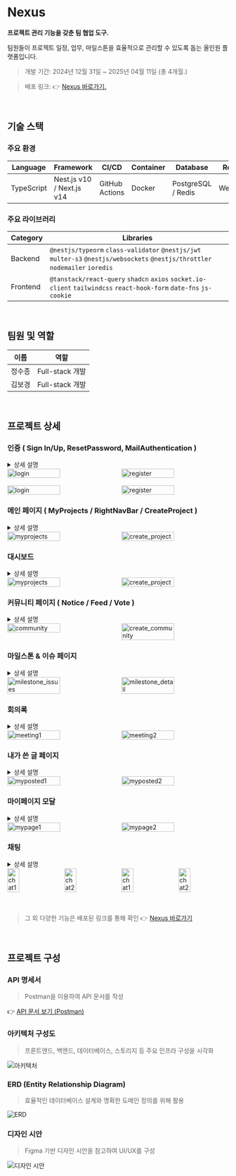 # Nexus

**프로젝트 관리 기능을 갖춘 팀 협업 도구.**  

팀원들이 프로젝트 일정, 업무, 마일스톤을 효율적으로 관리할 수 있도록 돕는 올인원 플랫폼입니다.

> 개발 기간: 2024년 12월 31일 ~ 2025년 04월 11일 (총 4개월.)

> 배포 링크: 👉 [Nexus 바로가기.](http://ec2-13-209-41-52.ap-northeast-2.compute.amazonaws.com/login)

<br>

## 기술 스택

### 주요 환경

| Language    | Framework                 | CI/CD          | Container | Database           | Realtime     | Storage | Deployment |
|-------------|---------------------------|----------------|-----------|---------------------|--------------|---------|-------------|
| TypeScript  | Nest.js v10 / Next.js v14 | GitHub Actions | Docker    | PostgreSQL / Redis | WebSocket    | AWS S3  | AWS EC2     |
### 주요 라이브러리

| Category     | Libraries                                                                                   |
|--------------|---------------------------------------------------------------------------------------------|
| Backend      | `@nestjs/typeorm` `class-validator` `@nestjs/jwt` `multer-s3` `@nestjs/websockets` `@nestjs/throttler` `nodemailer` `ioredis` |
| Frontend     | `@tanstack/react-query` `shadcn` `axios` `socket.io-client` `tailwindcss` `react-hook-form` `date-fns` `js-cookie` |

<br>

## 팀원 및 역할

| 이름     | 역할           |
|----------|----------------|
| 정수종   | Full-stack 개발 |
| 김보경   | Full-stack 개발 |

<br>

## 프로젝트 상세

### 인증 ( Sign In/Up, ResetPassword, MailAuthentication )

<details>
  <summary>상세 설명</summary>

  - google smtp 를 사용한 비밀번호 초기화 과정 (인증번호 전송)

</details>

<div style="display: flex; gap: 1rem; justify-content: center;">
  <img src="https://nexus-s3cloud.s3.ap-northeast-2.amazonaws.com/common/pages/login.png" alt="login" style="width: 49%;" />
  <img src="https://nexus-s3cloud.s3.ap-northeast-2.amazonaws.com/common/pages/register.png" alt="register" style="width: 49%;" />
</div>

<br>

<div style="display: flex; gap: 1rem; justify-content: center;">
  <img src="https://nexus-s3cloud.s3.ap-northeast-2.amazonaws.com/common/pages/reset_password.png" alt="login" style="width: 49%;" />
  <img src="https://nexus-s3cloud.s3.ap-northeast-2.amazonaws.com/common/pages/auth_mail.png" alt="register" style="width: 49%;" />
</div>

### 메인 페이지 ( MyProjects / RightNavBar / CreateProject )
<details>
  <summary>상세 설명</summary>

  - 오늘 날짜를 기준으로 프로젝트 상태를 '진행중', '완료됨', '예정됨'으로 구분하여 표시
  - 우측 내브바를 통해 금일 예정 혹은 진행 중인 일정을 빠르게 확인
  - 프로젝트 생성 (시작일과 마감일에 대한 유효성 검사를 진행, 기본 이미지 선택 또는 1장의 이미지를 직접 업로드)

</details>

<div style="display: flex; gap: 1rem; justify-content: center;">
  <img src="https://nexus-s3cloud.s3.ap-northeast-2.amazonaws.com/common/pages/myproject.png" alt="myprojects" style="width: 49%;" />
  <img src="https://nexus-s3cloud.s3.ap-northeast-2.amazonaws.com/common/pages/create_project.png" alt="create_project" style="width: 49%;" />
</div>

### 대시보드
<details>
  <summary>상세 설명</summary>

  - 프로젝트의 기본 정보, 참여 유저, 커뮤니티 (최신 순), 마일스톤 (금일 기준), 회의록 등을 요약해 보여줌
  - 이메일과 역할을 입력하여 유저를 추가

</details>

<div style="display: flex; gap: 1rem; justify-content: center;">
  <img src="https://nexus-s3cloud.s3.ap-northeast-2.amazonaws.com/common/pages/dashboard.png" alt="myprojects" style="width: 49%;" />
  <img src="https://nexus-s3cloud.s3.ap-northeast-2.amazonaws.com/common/pages/invite_user.png" alt="create_project" style="width: 49%;" />
</div>


### 커뮤니티 페이지 ( Notice / Feed / Vote )
<details>
  <summary>상세 설명</summary>

  - 공지사항, 피드, 투표 세 가지 유형의 게시글 작성이 가능 
  - 파일 및 이미지는 최대 10개까지 첨부 가능  
  - 댓글, 대댓글, 좋아요 기능을 제공
  - 공지사항은 PM만 작성할 수 있으며, 피드와 투표는 모든 유저가 작성 가능
  - 투표는 익명 여부, 단일/다중 선택 여부 설정 가능하며 상태(진행중/마감됨)를 표시

</details>

<div style="display: flex; gap: 1rem; justify-content: center;">
  <img src="https://nexus-s3cloud.s3.ap-northeast-2.amazonaws.com/common/pages/community.png" alt="community" style="width: 49%;" />
  <img src="https://nexus-s3cloud.s3.ap-northeast-2.amazonaws.com/common/pages/create_community.png" alt="create_community" style="width: 49%;" />
</div>

### 마일스톤 & 이슈 페이지
<details>
  <summary>상세 설명</summary>

  - 마일스톤 하위에 이슈들이 정렬되며, 프론트엔드/백엔드 필터링이 가능 
  - 해당 마일스톤에 언급된 유저만 이슈 작성이 가능

</details>


<div style="display: flex; gap: 1rem; justify-content: center;">
  <img src="https://nexus-s3cloud.s3.ap-northeast-2.amazonaws.com/common/pages/milestone_issues.png" alt="milestone_issues" style="width: 49%;" />
  <img src="https://nexus-s3cloud.s3.ap-northeast-2.amazonaws.com/common/pages/milestoneDetail.png" alt="milestone_detail" style="width: 49%;" />
</div>

### 회의록
<details>
  <summary>상세 설명</summary>

  - 회의록을 자유롭게 작성 및 저장

</details>

<div style="display: flex; gap: 1rem; justify-content: center;">
  <img src="https://nexus-s3cloud.s3.ap-northeast-2.amazonaws.com/common/pages/meeting_.png" alt="meeting1" style="width: 49%;" />
  <img src="https://nexus-s3cloud.s3.ap-northeast-2.amazonaws.com/common/pages/meeting.png" alt="meeting2" style="width: 49%;" />
</div>


### 내가 쓴 글 페이지
<details>
  <summary>상세 설명</summary>

  - 현재 프로젝트 내에서 내가 작성한 모든 글을 확인
  - 글 클릭 시 모달 형태로 자세히 확인 가능

</details>

<div style="display: flex; gap: 1rem; justify-content: center;">
  <img src="https://nexus-s3cloud.s3.ap-northeast-2.amazonaws.com/common/pages/myposted.png" alt="myposted1" style="width: 49%;" />
  <img src="https://nexus-s3cloud.s3.ap-northeast-2.amazonaws.com/common/pages/myposted_detail.png" alt="myposted2" style="width: 49%;" />
</div>


### 마이페이지 모달
<details>
  <summary>상세 설명</summary>

  - 본인 기본 정보 조회
  - 이름, 깃허브 주소, 주포지션, 비밀번호 수정 가능

</details>

<div style="display: flex; gap: 1rem; justify-content: center;">
  <img src="https://nexus-s3cloud.s3.ap-northeast-2.amazonaws.com/common/pages/mypage_.png" alt="mypage1" style="width: 49%;" />
  <img src="https://nexus-s3cloud.s3.ap-northeast-2.amazonaws.com/common/pages/mypage.png" alt="mypage2" style="width: 49%;" />
</div>

### 채팅
<details>
  <summary>상세 설명</summary>

  - 개인 / 단체 채팅 기능

</details>

<div style="display: flex; gap: 1rem; justify-content: center;">
  <img src="https://nexus-s3cloud.s3.ap-northeast-2.amazonaws.com/common/pages/chat(1).png" alt="chat1" style="width: 24%;" />
  <img src="https://nexus-s3cloud.s3.ap-northeast-2.amazonaws.com/common/pages/chat(2).png" alt="chat2" style="width: 24%;" />
  <img src="https://nexus-s3cloud.s3.ap-northeast-2.amazonaws.com/common/pages/chat(3).png" alt="chat1" style="width: 24%;" />
  <img src="https://nexus-s3cloud.s3.ap-northeast-2.amazonaws.com/common/pages/chat(4).png" alt="chat2" style="width: 24%;" />
</div>

<br>
<br>


> 그 외 다양한 기능은 배포된 링크를 통해 확인 👉 [Nexus 바로가기](http://ec2-13-209-41-52.ap-northeast-2.compute.amazonaws.com/login)

<br>

## 프로젝트 구성

### API 명세서  

> Postman을 이용하여 API 문서를 작성

👉 [API 문서 보기 (Postman)](https://www.postman.com/orange-sunset-704837/nexus/overview)

### 아키텍처 구성도  

> 프론트엔드, 백엔드, 데이터베이스, 스토리지 등 주요 인프라 구성을 시각화

![아키텍처](https://nexus-s3cloud.s3.ap-northeast-2.amazonaws.com/common/nexus_architecture.png)

### ERD (Entity Relationship Diagram)
 
> 효율적인 데이터베이스 설계와 명확한 도메인 정의를 위해 활용

![ERD](https://nexus-s3cloud.s3.ap-northeast-2.amazonaws.com/common/nexus_erd.png)

### 디자인 시안  

> Figma 기반 디자인 시안을 참고하여 UI/UX를 구성

![디자인 시안](https://nexus-s3cloud.s3.ap-northeast-2.amazonaws.com/common/nexus_figma.png)

